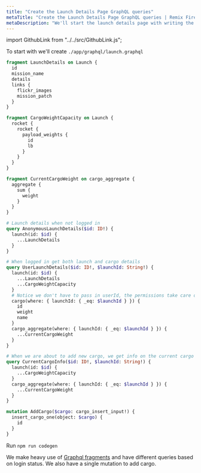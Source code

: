 ```yaml
---
title: "Create the Launch Details Page GraphQL queries"
metaTitle: "Create the Launch Details Page GraphQL queries | Remix Firebase Hasura Tutorial"
metaDescription: "We'll start the launch details page with writing the GraphQL queries"
---
```


import GithubLink from "../../src/GithubLink.js";

<GithubLink link="https://github.com/hasura/learn-graphql/blob/master/tutorials/frontend/remix-firebase/app-final/app/graphql/launch.graphql" text="launch.graphql" />

To start with we'll create `./app/graphql/launch.graphql`

```graphql
fragment LaunchDetails on Launch {
  id
  mission_name
  details
  links {
    flickr_images
    mission_patch
  }
}

fragment CargoWeightCapacity on Launch {
  rocket {
    rocket {
      payload_weights {
        id
        lb
      }
    }
  }
}

fragment CurrentCargoWeight on cargo_aggregate {
  aggregate {
    sum {
      weight
    }
  }
}

# Launch details when not logged in
query AnonymousLaunchDetails($id: ID!) {
  launch(id: $id) {
    ...LaunchDetails
  }
}

# When logged in get both launch and cargo details
query UserLaunchDetails($id: ID!, $launchId: String!) {
  launch(id: $id) {
    ...LaunchDetails
    ...CargoWeightCapacity
  }
  # Notice we don't have to pass in userId, the permissions take care of it
  cargo(where: { launchId: { _eq: $launchId } }) {
    id
    weight
    name
  }
  cargo_aggregate(where: { launchId: { _eq: $launchId } }) {
    ...CurrentCargoWeight
  }
}

# When we are about to add new cargo, we get info on the current cargo
query CurrentCargoInfo($id: ID!, $launchId: String!) {
  launch(id: $id) {
    ...CargoWeightCapacity
  }
  cargo_aggregate(where: { launchId: { _eq: $launchId } }) {
    ...CurrentCargoWeight
  }
}

mutation AddCargo($cargo: cargo_insert_input!) {
  insert_cargo_one(object: $cargo) {
    id
  }
}
```

Run `npm run codegen`

We make heavy use of [Graphql fragments](https://graphql.org/learn/queries/#fragments) and have different queries based on login status. We also have a single mutation to add cargo.
